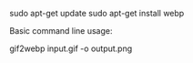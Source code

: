 ---
---

sudo apt-get update
sudo apt-get install webp

Basic command line usage:

gif2webp input.gif -o output.png
